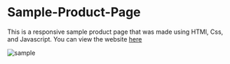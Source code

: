 # Sample-Product-Page
This is a responsive sample product page that was made using HTMl, Css, and Javascript. You can view the website [here](https://marco0201.github.io/Sample-Product-Page/)

![sample](https://user-images.githubusercontent.com/94779649/189513285-33721195-367e-494b-867b-24dde191d0ad.png)


